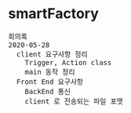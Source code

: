 # smartFactory
<pre>
회의록
2020-05-28
  client 요구사항 정리
    Trigger, Action class 
    main 동작 정리
  Front End 요구사항
    BackEnd 통신 
    client 로 전송되는 파일 포맷
    
</pre>

